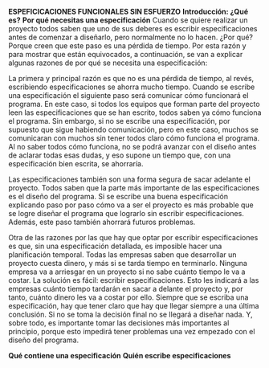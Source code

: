 **ESPEFICICACIONES FUNCIONALES SIN ESFUERZO**
**Introducción: ¿Qué es?**
**Por qué necesitas una especificación**
Cuando se quiere realizar un proyecto todos saben que uno de sus deberes es escribir especificaciones antes de comenzar a diseñarlo, pero normalmente no lo hacen. ¿Por qué? Porque creen que este paso es una pérdida de tiempo. Por esta razón y para mostrar que están equivocados, a continuación, se van a explicar algunas razones de por qué se necesita una especificación:

La primera y principal razón es que no es una pérdida de tiempo, al revés, escribiendo especificaciones se ahorra mucho tiempo. Cuando se escribe una especificación el siguiente paso será comunicar cómo funcionará el programa. En este caso, si todos los equipos que forman parte del proyecto leen las especificaciones que se han escrito, todos saben ya cómo funciona el programa. Sin embargo, si no se escribe una especificación, por supuesto que sigue habiendo comunicación, pero en este caso, muchos se comunicaran con muchos sin tener todos claro cómo funciona el programa. Al no saber todos cómo funciona, no se podrá avanzar con el diseño antes de aclarar todas esas dudas, y eso supone un tiempo que, con una especificación bien escrita, se ahorraría. 

Las especificaciones también son una forma segura de sacar adelante el proyecto. Todos saben que la parte más importante de las especificaciones es el diseño del programa. Si se escribe una buena especificación explicando paso por paso cómo va a ser el proyecto es más probable que se logre diseñar el programa que lograrlo sin escribir especificaciones. Además, este paso también ahorrará futuros problemas. 

Otra de las razones por las que hay que optar por escribir especificaciones es que, sin una especificación detallada, es imposible hacer una planificación temporal. Todas las empresas saben que desarrollar un proyecto cuesta dinero, y más si se tarda tiempo en terminarlo. Ninguna empresa va a arriesgar en un proyecto si no sabe cuánto tiempo le va a costar. La solución es fácil: escribir especificaciones. Esto les indicará a las empresas cuánto tiempo tardarán en sacar a delante el proyecto y, por tanto, cuánto dinero les va a costar por ello.
Siempre que se escriba una especificación, hay que tener claro que hay que llegar siempre a una última conclusión. Si no se toma la decisión final no se llegará a diseñar nada. Y, sobre todo, es importante tomar las decisiones más importantes al principio, porque esto impedirá tener problemas una vez empezado con el diseño del programa.  

**Qué contiene una especificación**
**Quién escribe especificaciones**